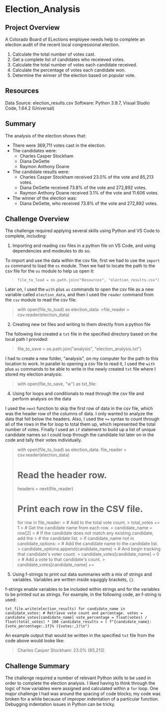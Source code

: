 # Election_Analysis

## Project Overview
A Colorado Board of ELections employee needs help to complete an election audit of the recent local congressional election.

1. Calculate the total number of votes cast.
2. Get a complete list of candidates who receieved votes.
3. Calculate the total number of votes each candidate received.
4. Calculate the percentage of votes each candidate won.
5. Determine the winner of the election based on popular vote.


## Resources
Data Source: election_results.csv
Software: Python 3.9.7, Visual Studio Code, 1.64.2 (Universal)

## Summary
The analysis of the election shows that:
- There were 369,711 votes cast in the election.
- The candidates were:
    - Charles Casper Stockham
    - Diana DeGette
    - Raymon Anthony Doane
- The candidate results were:
    - Charles Casper Stockham received 23.0% of the vote and 85,213 votes.
    - Diana DeGette received 73.8% of the vote and 272,892 votes.
    - Raymon Anthony Doane received 3.1% of the vote and 11.606 votes.
- The winner of the election was:
    - Diana DeGette, who received 73.8% of the vote and 272,892 votes.

## Challenge Overview
The challenge required applying several skills using Python and VS Code to complete, including:
1. Importing and reading csv files in a python file on VS Code, and using dependencies and modeules to do so.

To import and use the data within the csv file, first we had to use the `import os` command to load the `os` module. Then we had to locate the path to the csv file for the `os` module to help us open it:

> `file_to_load = os.path.join("Resources", "election_results.csv")` 

Later on, I used the `with` plus `as` commands to open the csv file as a new variable called `election_data`, and then I used the `reader` command from the `csv` module to read the csv file:

> with open(file_to_load) as election_data:
    >file_reader = csv.reader(election_data)

2. Creating new txt files and writing to them directly from a python file

The following line created a `txt` file in the specified directory based on the local path I provided:

> file_to_save = os.path.join("analysis", "election_analysis.txt")

I had to create a new folder, "analysis", on my computer for the path to this location to work. In parallel to opening a csv file to read it, I used the `with` plus `as` commands to be able to write in the newly created `txt` file where I stored my election analysis:

> with open(file_to_save, "w") as txt_file:

4. Using for loops and conditionals to read through the csv file and perform analysis on the data

I used the `next` function to skip the first row of data in the csv file, which was the header row of the columns of data. I only wanted to analyze the data that fell below the headers. Also, I used the `+=` syntax to count through all of the rows in the for loop to total them up, which represented the total number of votes. Finally I used an `if` statement to build up a list of unique candidate names so I could loop through the candidate list later on in the code and tally their votes individually. 

> with open(file_to_load) as election_data:
   > file_reader = csv.reader(election_data)
   > # Read the header row.
   > headers = next(file_reader)
   > # Print each row in the CSV file.
   > for row in file_reader:
      > # Add to the total vote count.
      > total_votes += 1
      > # Get the candidate name from each row.
      > candidate_name = row[2]
      > # If the candidate does not match any existing candidate, add the
      > # the candidate list.
      > if candidate_name not in candidate_options:
          > # Add the candidate name to the candidate list.
          > candidate_options.append(candidate_name)
          > # And begin tracking that candidate's voter count.
          > candidate_votes[candidate_name] = 0
      > # Add a vote to that candidate's count.
      > candidate_votes[candidate_name] += 
        

5. Using f-strings to print out data summaries with a mix of strings and variables. Variables are written inside squiggly brackets, `{}`.

f-strings enable variables to be included within strings and for the variables to be printed out as strings. For example, in the following code, an f-string is used: 

``txt_file.write(election_results)
    for candidate_name in candidate_votes:
        # Retrieve vote count and percentage.
        votes = candidate_votes[candidate_name]
        vote_percentage = float(votes) / float(total_votes) * 100
        candidate_results = (
            f"{candidate_name}: {vote_percentage:.1f}% ({votes:,})\n")``
            
An example output that would be written in the specified `txt` file from the code above would looke like:

>Charles Casper Stockham: 23.0% (85,213)


## Challenge Summary

The challenge required a number of relevant Python skills to be used in order to complete the election analysis. I liked having to think through the logic of how variables were assigned and calculated within a `for` loop. One major challenge I had was around the spacing of code blocks; my code was broken for a while because of improper indentation of a particular function. Debugging indentation issues in Python can be tricky. 

